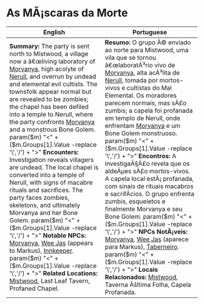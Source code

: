 ﻿# As MÃ¡scaras da Morte

| English | Portuguese |
|---------|------------|
| **Summary:** The party is sent north to Mistwood, a village now a â€œliving laboratory of [Morvanya](morvanya.md), high acolyte of [Nerull](nerull.md), and overrun by undead and elemental evil cultists. The townsfolk appear normal but are revealed to be zombies; the chapel has been defiled into a temple to Nerull, where the party confronts [Morvanya](morvanya.md) and a monstrous Bone Golem. param($m) "<" + ($m.Groups[1].Value -replace '\\','/') + ">" **Encounters:** Investigation reveals villagers are undead. The local chapel is converted into a temple of Nerull, with signs of macabre rituals and sacrifices. The party faces zombies, skeletons, and ultimately Morvanya and her Bone Golem. param($m) "<" + ($m.Groups[1].Value -replace '\\','/') + ">" **Notable NPCs:** [Morvanya](morvanya.md), [Wee Jas](wee_jas.md) (appears to Markus), [Innkeeper](innkeeper.md). param($m) "<" + ($m.Groups[1].Value -replace '\\','/') + ">" **Related Locations:** [Mistwood](location_mistwood.md), Last Leaf Tavern, Profaned Chapel. | **Resumo:** O grupo Ã© enviado ao norte para Mistwood, uma vila que se tornou â€œlaboratÃ³rio vivo de [Morvanya](morvanya.md), alta acÃ³lita de [Nerull](nerull.md), tomada por mortos-vivos e cultistas do Mal Elemental. Os moradores parecem normais, mas sÃ£o zumbis; a capela foi profanada em templo de Nerull, onde enfrentam [Morvanya](morvanya.md) e um Bone Golem monstruoso. param($m) "<" + ($m.Groups[1].Value -replace '\\','/') + ">" **Encontros:** A investigaÃ§Ã£o revela que os aldeÃµes sÃ£o mortos-vivos. A capela local estÃ¡ profanada, com sinais de rituais macabros e sacrifÃ­cios. O grupo enfrenta zumbis, esqueletos e finalmente Morvanya e seu Bone Golem. param($m) "<" + ($m.Groups[1].Value -replace '\\','/') + ">" **NPCs NotÃ¡veis:** [Morvanya](morvanya.md), [Wee Jas](wee_jas.md) (aparece para Markus), [Taberneiro](innkeeper.md). param($m) "<" + ($m.Groups[1].Value -replace '\\','/') + ">" **Locais Relacionados:** [Mistwood](location_mistwood.md), Taverna Ãšltima Folha, Capela Profanada. |

























